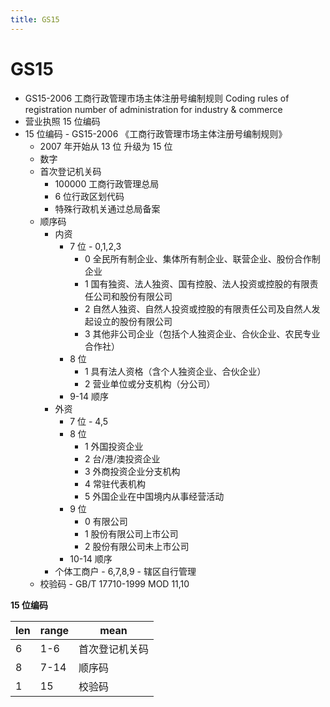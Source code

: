 ```yaml
---
title: GS15
---
```


# GS15

- GS15-2006
  工商行政管理市场主体注册号编制规则
  Coding rules of registration number of administration for industry & commerce
- 营业执照 15 位编码
- 15 位编码 - GS15-2006 《工商行政管理市场主体注册号编制规则》
  - 2007 年开始从 13 位 升级为 15 位
  - 数字
  - 首次登记机关码
    - 100000 工商行政管理总局
    - 6 位行政区划代码
    - 特殊行政机关通过总局备案
  - 顺序码
    - 内资
      - 7 位 - 0,1,2,3
        - 0 全民所有制企业、集体所有制企业、联营企业、股份合作制企业
        - 1 国有独资、法人独资、国有控股、法人投资或控股的有限责任公司和股份有限公司
        - 2 自然人独资、自然人投资或控股的有限责任公司及自然人发起设立的股份有限公司
        - 3 其他非公司企业（包括个人独资企业、合伙企业、农民专业合作社）
      - 8 位
        - 1 具有法人资格（含个人独资企业、合伙企业）
        - 2 营业单位或分支机构（分公司）
      - 9-14 顺序
    - 外资
      - 7 位 - 4,5
      - 8 位
        - 1 外国投资企业
        - 2 台/港/澳投资企业
        - 3 外商投资企业分支机构
        - 4 常驻代表机构
        - 5 外国企业在中国境内从事经营活动
      - 9 位
        - 0 有限公司
        - 1 股份有限公司上市公司
        - 2 股份有限公司未上市公司
      - 10-14 顺序
    - 个体工商户 - 6,7,8,9 - 辖区自行管理
  - 校验码 - GB/T 17710-1999 MOD 11,10

**15 位编码**

| len | range | mean           |
| --- | ----- | -------------- |
| 6   | 1-6   | 首次登记机关码 |
| 8   | 7-14  | 顺序码         |
| 1   | 15    | 校验码         |
